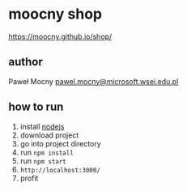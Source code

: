 # moocny shop

https://moocny.github.io/shop/

## author
Paweł Mocny pawel.mocny@microsoft.wsei.edu.pl

## how to run

1. install [nodejs](https://nodejs.org/en/)
2. download project
3. go into project directory
4. run `npm install`
5. run `npm start`
6. `http://localhost:3000/`
7. profit
